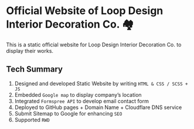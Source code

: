 # Official Website of Loop Design Interior Decoration Co. 🏘️

This is a static official website for Loop Design Interior Decoration Co. to display their works.

## Tech Summary
1. Designed and developed Static Website by writing `HTML & CSS / SCSS + JS`
2. Embedded `Google map` to display company’s location
3. Integrated `Formspree API` to develop email contact form
4. Deployed to GitHub pages + Domain Name + Cloudflare DNS service
5. Submit Sitemap to Google for enhancing `SEO`
6. Supported `RWD`
